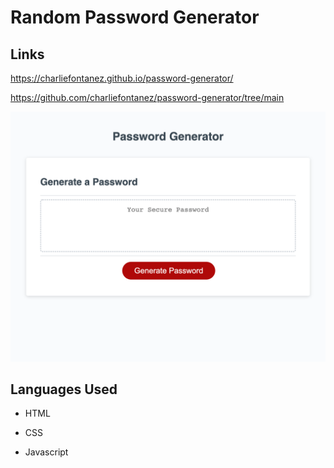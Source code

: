 # Random Password Generator



## Links

https://charliefontanez.github.io/password-generator/

https://github.com/charliefontanez/password-generator/tree/main


![image](./password-generator.png)


## Languages Used

- HTML

- CSS

- Javascript





